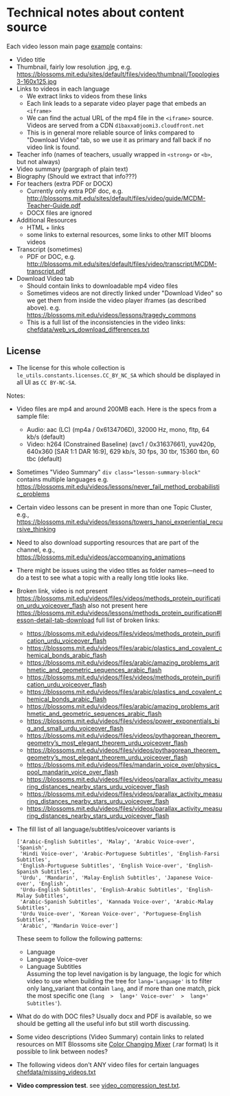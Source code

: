 

Technical notes about content source
====================================

Each video lesson main page [example](http://blossoms.mit.edu/videos/lessons/choosing_college_roommate_how_multi_criteria_decision_modeling_can_help) contains:

  - Video title
  - Thumbnail, fairly low resolution .jpg, e.g.
    https://blossoms.mit.edu/sites/default/files/video/thumbnail/Topologies3-160x125.jpg
  - Links to videos in each language
    - We extract links to videos from these links
    - Each link leads to a separate video player page that embeds an `<iframe>`
    - We can find the actual URL of the mp4 file in the `<iframe>` source.
      Videos are served from a CDN `d1baxxa0joomi3.cloudfront.net`
    - This is in general more reliable source of links compared to "Download Video" tab,
      so we use it as primary and fall back if no video link is found.
  - Teacher info (names of teachers, usually wrapped in `<strong>` or `<b>`, but not always)
  - Video summary (pargraph of plain text)
  - Biography (Should we extract that info???)
  - For teachers (extra PDF or DOCX)
    - Currently only extra PDF doc, e.g. http://blossoms.mit.edu/sites/default/files/video/guide/MCDM-Teacher-Guide.pdf
    - DOCX files are ignored
  - Additional Resources
    - HTML + links
    - some links to external resources, some links to other MIT blooms videos
  - Transcript (sometimes)
    - PDF or DOC, e.g. http://blossoms.mit.edu/sites/default/files/video/transcript/MCDM-transcript.pdf
  - Download Video tab
    - Should contain links to downloadable mp4 video files
    - Sometimes videos are not directly linked under "Download Video" so we get
      them from inside the video player iframes (as described above).
      e.g. https://blossoms.mit.edu/videos/lessons/tragedy_commons
    - This is a full list of the inconsistencies in the video links:
      [chefdata/web_vs_download_differences.txt](../chefdata/web_vs_download_differences.txt)



License
-------

  - The license for this whole collection is  `le_utils.constants.licenses.CC_BY_NC_SA`
    which should be displayed in all UI as `CC BY-NC-SA`.



Notes:

  - Video files are mp4 and around 200MB each. Here is the specs from a sample file:
     - Audio: aac (LC) (mp4a / 0x6134706D), 32000 Hz, mono, fltp, 64 kb/s (default)
     - Video: h264 (Constrained Baseline) (avc1 / 0x31637661), yuv420p, 640x360
       [SAR 1:1 DAR 16:9], 629 kb/s, 30 fps, 30 tbr, 15360 tbn, 60 tbc (default)
	
  - Sometimes "Video Summary" `div class="lesson-summary-block"` contains multiple languages
    e.g. https://blossoms.mit.edu/videos/lessons/never_fail_method_probabilistic_problems


  - Certain video lessons can be present in more than one Topic Cluster, e.g., 
    https://blossoms.mit.edu/videos/lessons/towers_hanoi_experiential_recursive_thinking

  - Need to also download supporting resources that are part of the channel, e.g.,
    https://blossoms.mit.edu/videos/accompanying_animations

  - There might be issues using the video titles as folder names—need to do a test 
    to see what a topic with a really long title looks like.

  - Broken link, video is not present   
    https://blossoms.mit.edu/videos/files/videos/methods_protein_purification_urdu_voiceover_flash
    also not present here https://blossoms.mit.edu/videos/lessons/methods_protein_purification#lesson-detail-tab-download
    full list of broken links:
      - https://blossoms.mit.edu/videos/files/videos/methods_protein_purification_urdu_voiceover_flash
      - https://blossoms.mit.edu/videos/files/arabic/plastics_and_covalent_chemical_bonds_arabic_flash
      - https://blossoms.mit.edu/videos/files/arabic/amazing_problems_arithmetic_and_geometric_sequences_arabic_flash
      - https://blossoms.mit.edu/videos/files/videos/methods_protein_purification_urdu_voiceover_flash
      - https://blossoms.mit.edu/videos/files/arabic/plastics_and_covalent_chemical_bonds_arabic_flash
      - https://blossoms.mit.edu/videos/files/arabic/amazing_problems_arithmetic_and_geometric_sequences_arabic_flash
      - https://blossoms.mit.edu/videos/files/videos/power_exponentials_big_and_small_urdu_voiceover_flash
      - https://blossoms.mit.edu/videos/files/videos/pythagorean_theorem_geometry’s_most_elegant_theorem_urdu_voiceover_flash
      - https://blossoms.mit.edu/videos/files/videos/pythagorean_theorem_geometry’s_most_elegant_theorem_urdu_voiceover_flash
      - https://blossoms.mit.edu/videos/files/mandarin_voice_over/physics_pool_mandarin_voice_over_flash
      - https://blossoms.mit.edu/videos/files/videos/parallax_activity_measuring_distances_nearby_stars_urdu_voiceover_flash
      - https://blossoms.mit.edu/videos/files/videos/parallax_activity_measuring_distances_nearby_stars_urdu_voiceover_flash
      - https://blossoms.mit.edu/videos/files/videos/parallax_activity_measuring_distances_nearby_stars_urdu_voiceover_flash

  - The fill list of all language/subtitles/voiceover variants is
    
        ['Arabic-English Subtitles', 'Malay', 'Arabic Voice-over', 'Spanish', 
         'Hindi Voice-over', 'Arabic-Portuguese Subtitles', 'English-Farsi Subtitles',
         'English-Portuguese Subtitles', 'English Voice-over', 'English-Spanish Subtitles',
         'Urdu', 'Mandarin', 'Malay-English Subtitles', 'Japanese Voice-over', 'English',
         'Urdu-English Subtitles', 'English-Arabic Subtitles', 'English-Malay Subtitles',
         'Arabic-Spanish Subtitles', 'Kannada Voice-over', 'Arabic-Malay Subtitles', 
         'Urdu Voice-over', 'Korean Voice-over', 'Portuguese-English Subtitles', 
         'Arabic', 'Mandarin Voice-over']
    
    These seem to follow the following patterns:
      - Language
      - Language Voice-over
      - Language Subtitles    
    Assuming the top level navigation is by language, the logic for which video
    to use when building the tree for `lang='Language'` is to filter only lang_variant
    that contain `lang`, and if more than one match, pick the most specific one
    (`lang  >  lang+' Voice-over'  >  lang+' Subtitles'`).


  - What do do with DOC files? Usually docx and PDF is available, so we should
    be getting all the useful info but still worth discussing.

  - Some video descriptions (Video Summary) contain links to related resources
    on MIT Blossoms site
    [Color Changing Mixer](http://blossoms.mit.edu/sites/default/files/Mixer.rar) (.rar format)
    Is it possible to link between nodes?

  - The following videos don't ANY video files for certain languages [chefdata/missing_videos.txt](../chefdata/missing_videos.txt)


  - **Video compression test**.
    see [video_compression_test.txt](./video_compression_test.txt).
    

